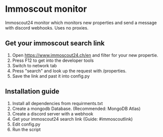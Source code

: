 
# Immoscout monitor

 Immoscout24 monitor which monitors new properties and send a message with discord webhooks. Uses no proxies.

## Get your immoscout search link
1. Open https://www.immoscout24.ch/en and filter for your new propertie.
2. Press F12 to get into the developer tools
3. Switch to network tab
4. Press "search" and look up the request with /properties.
5. Save the link and past it into config.py

## Installation guide
1. Install all dependencies from requirments.txt
2. Create a mongodb Database. (Recommended: MongoDB Atlas)
3. Create a discord server with a webhook
4. Get your immoscout24 search link (Guide: #immoscoutlink)
5. Edit config.py
6. Run the script
